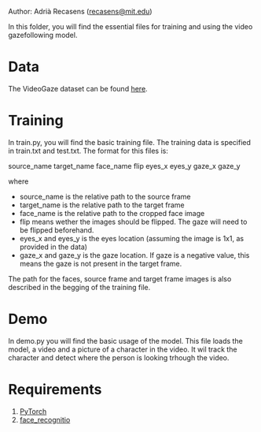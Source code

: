 Author: Adrià Recasens (recasens@mit.edu)

In this folder, you will find the essential files for training and using the video gazefollowing model.
# Data #
The VideoGaze dataset can be found [here](http://videogazefollow.csail.mit.edu/downloads/data.zip). 
# Training #

In train.py, you will find the basic training file. The training data is specified in train.txt and test.txt. The format for this files is:

source_name target_name face_name flip eyes_x eyes_y gaze_x gaze_y


where 
- source_name is the relative path to the source frame
- target_name is the relative path to the target frame
- face_name is the relative path to the cropped face image
- flip means wether the images should be flipped. The gaze will need to be flipped beforehand.
- eyes_x and eyes_y is the eyes location (assuming the image is 1x1, as provided in the data) 
- gaze_x and gaze_y is the gaze location. If gaze is a negative value, this means the gaze is not present in the target frame. 

The path for the faces, source frame and target frame images is also described in the begging of the training file. 

# Demo #
In demo.py you will find the basic usage of the model. This file loads the model, a video and a picture of a character in the video. It wil track the character and detect where the person is looking trhough the video. 


# Requirements #
1. [PyTorch](pytorch.org)
2. [face_recognitio](https://pypi.python.org/pypi/face_recognition)

